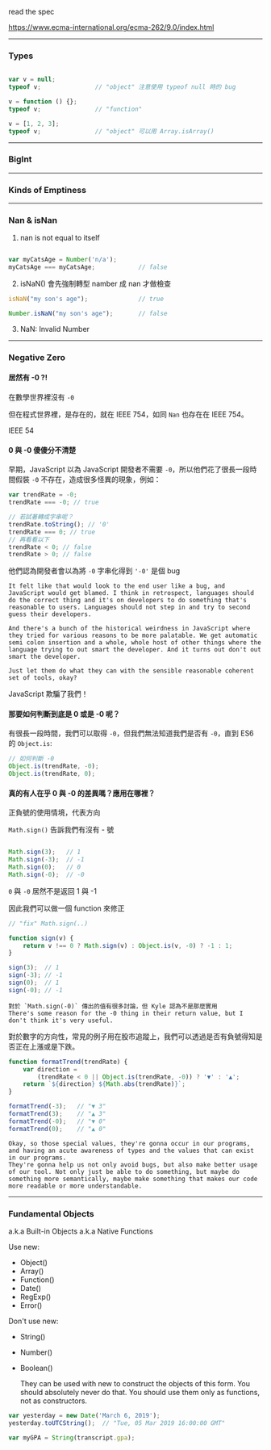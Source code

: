 read the spec

https://www.ecma-international.org/ecma-262/9.0/index.html


------


### Types

``` js

var v = null;
typeof v;               // "object" 注意使用 typeof null 時的 bug

v = function () {};
typeof v;               // "function"

v = [1, 2, 3];
typeof v;               // "object" 可以用 Array.isArray()

```




------



### BigInt



------



### Kinds of Emptiness



------



### Nan & isNan

1. nan is not equal to itself
```js

var myCatsAge = Number('n/a');
myCatsAge === myCatsAge;            // false

```

2. isNaN() 會先強制轉型 namber 成 nan 才做檢查
```js
isNaN("my son's age");              // true

Number.isNaN("my son's age");       // false

```

3. NaN: Invalid Number



------



### Negative Zero

#### 居然有 -0 ?!

在數學世界裡沒有 `-0`

但在程式世界裡，是存在的，就在 IEEE 754，如同 `Nan` 也存在在 IEEE 754。

IEEE 54

#### 0 與 -0 傻傻分不清楚

早期，JavaScript 以為 JavaScript 開發者不需要 `-0`，所以他們花了很長一段時間假裝 `-0` 不存在，造成很多怪異的現象，例如：

```js
var trendRate = -0;
trendRate === -0; // true

// 若試著轉成字串呢？
trendRate.toString(); // '0'
trendRate === 0; // true
// 再看看以下
trendRate < 0; // false
trendRate > 0; // false
```

他們認為開發者會以為將 `-0` 字串化得到 `'-0'` 是個 bug


    It felt like that would look to the end user like a bug, and JavaScript would get blamed. I think in retrospect, languages should do the correct thing and it's on developers to do something that's reasonable to users. Languages should not step in and try to second guess their developers.

    And there's a bunch of the historical weirdness in JavaScript where they tried for various reasons to be more palatable. We get automatic semi colon insertion and a whole, whole host of other things where the language trying to out smart the developer. And it turns out don't out smart the developer.

    Just let them do what they can with the sensible reasonable coherent set of tools, okay? 


JavaScript 欺騙了我們！

#### 那要如何判斷到底是 0 或是 -0 呢？

有很長一段時間，我們可以取得 `-0`，但我們無法知道我們是否有 `-0`，直到 ES6 的 `Object.is`:


```js
// 如何判斷 -0
Object.is(trendRate, -0);
Object.is(trendRate, 0);
```

#### 真的有人在乎 0 與 -0 的差異嗎？應用在哪裡？

正負號的使用情境，代表方向

`Math.sign()` 告訴我們有沒有 - 號

```js

Math.sign(3);   // 1
Math.sign(-3);  // -1
Math.sign(0);   // 0
Math.sign(-0);  // -0
```
`0` 與 `-0` 居然不是返回 1 與 -1

因此我們可以做一個 function 來修正

```js
// "fix" Math.sign(..)

function sign(v) {
    return v !== 0 ? Math.sign(v) : Object.is(v, -0) ? -1 : 1;
}

sign(3);  // 1
sign(-3); // -1
sign(0);  // 1
sign(-0); // -1
```

    對於 `Math.sign(-0)` 傳出的值有很多討論，但 Kyle 認為不是那麼實用
    There's some reason for the -0 thing in their return value, but I don't think it's very useful.

對於數字的方向性，常見的例子用在股市追蹤上，我們可以透過是否有負號得知是否正在上漲或是下跌。

```js
function formatTrend(trendRate) {
    var direction = 
        (trendRate < 0 || Object.is(trendRate, -0)) ? '▼' : '▲';
    return `${direction} ${Math.abs(trendRate)}`;
}

formatTrend(-3);   // "▼ 3"
formatTrend(3);    // "▲ 3"
formatTrend(-0);   // "▼ 0"
formatTrend(0);    // "▲ 0"
```

    Okay, so those special values, they're gonna occur in our programs, and having an acute awareness of types and the values that can exist in our programs.
    They're gonna help us not only avoid bugs, but also make better usage of our tool. Not only just be able to do something, but maybe do something more semantically, maybe make something that makes our code more readable or more understandable.



------



### Fundamental Objects

a.k.a Built-in Objects
a.k.a Native Functions


Use new:
- Object()
- Array()
- Function()
- Date()
- RegExp()
- Error()

Don't use new:
- String()
- Number()
- Boolean()

    They can be used with new to construct the objects of this form. You should absolutely never do that. You should use them only as functions, not as constructors.

```js
var yesterday = new Date('March 6, 2019');
yesterday.toUTCString();  // "Tue, 05 Mar 2019 16:00:00 GMT"

var myGPA = String(transcript.gpa);
```
